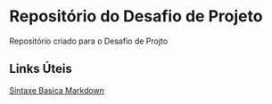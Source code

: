 # Repositório do Desafio de Projeto
Repositório criado para o Desafio de Projto

## Links Úteis
[Sintaxe Basica Markdown](https://www.markdownguide.org/basic-syntax)
